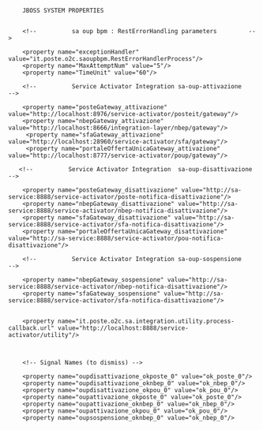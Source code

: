        	
       	JBOSS SYSTEM PROPERTIES
       	
       	
       	<!--          sa oup bpm : RestErrorHandling parameters         -->

        <property name="exceptionHandler" value="it.poste.o2c.saoupbpm.RestErrorHandlerProcess"/>
        <property name="MaxAttemptNum" value="5"/>
        <property name="TimeUnit" value="60"/>
        
        <!--          Service Activator Integration sa-oup-attivazione          -->

        <property name="posteGateway_attivazione" value="http://localhost:8976/service-activator/posteit/gateway"/>
        <property name="nbepGateway_attivazione" value="http://localhost:8666/integration-layer/nbep/gateway"/>
         <property name="sfaGateway_attivazione" value="http://localhost:28960/service-activator/sfa/gateway"/>
         <property name="portaleOffertaUnicaGateway_attivazione" value="http://localhost:8777/service-activator/poup/gateway"/>

       <!--          Service Activator Integration  sa-oup-disattivazione          -->
        
        <property name="posteGateway_disattivazione" value="http://sa-service:8888/service-activator/poste-notifica-disattivazione"/>
        <property name="nbepGateway_disattivazione" value="http://sa-service:8888/service-activator/nbep-notifica-disattivazione"/>
        <property name="sfaGateway_disattivazione" value="http://sa-service:8888/service-activator/sfa-notifica-disattivazione"/>
        <property name="portaleOffertaUnicaGateway_disattivazione" value="http://sa-service:8888/service-activator/pou-notifica-disattivazione"/>

		<!--          Service Activator Integration sa-oup-sospensione          -->

        <property name="nbepGateway_sospensione" value="http://sa-service:8888/service-activator/nbep-notifica-disattivazione"/>
        <property name="sfaGateway_sospensione" value="http://sa-service:8888/service-activator/sfa-notifica-disattivazione"/>


        <property name="it.poste.o2c.sa.integration.utility.process-callback.url" value="http://localhost:8888/service-activator/utility"/>



        <!-- Signal Names (to dismiss) -->

        <property name="oupdisattivazione_okposte_0" value="ok_poste_0"/>
        <property name="oupdisattivazione_oknbep_0" value="ok_nbep_0"/>
        <property name="oupdisattivazione_okpou_0" value="ok_pou_0"/>
        <property name="oupattivazione_okposte_0" value="ok_poste_0"/>
        <property name="oupattivazione_oknbep_0" value="ok_nbep_0"/>
        <property name="oupattivazione_okpou_0" value="ok_pou_0"/>
        <property name="oupsospensione_oknbep_0" value="ok_nbep_0"/>